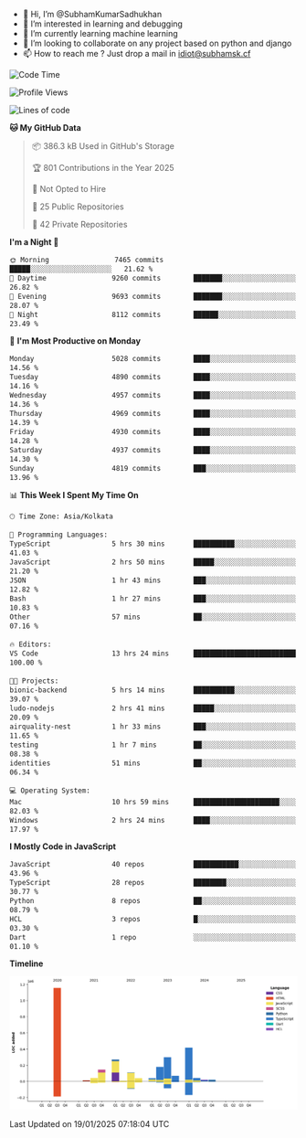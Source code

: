 - 👋 Hi, I’m @SubhamKumarSadhukhan
- 👀 I’m interested in learning and debugging
- 🌱 I’m currently learning machine learning
- 💞️ I’m looking to collaborate on any project based on python and django
- 📫 How to reach me ?
      Just drop a mail in idiot@subhamsk.cf

<!---
SubhamKumarSadhukhan/SubhamKumarSadhukhan is a ✨ special ✨ repository because its `README.md` (this file) appears on your GitHub profile.
You can click the Preview link to take a look at your changes.
--->


<!--START_SECTION:waka-->
![Code Time](http://img.shields.io/badge/Code%20Time-2%2C716%20hrs%2059%20mins-blue)

![Profile Views](http://img.shields.io/badge/Profile%20Views-0-blue)

![Lines of code](https://img.shields.io/badge/From%20Hello%20World%20I%27ve%20Written-2.8%20million%20lines%20of%20code-blue)

**🐱 My GitHub Data** 

> 📦 386.3 kB Used in GitHub's Storage 
 > 
> 🏆 801 Contributions in the Year 2025
 > 
> 🚫 Not Opted to Hire
 > 
> 📜 25 Public Repositories 
 > 
> 🔑 42 Private Repositories 
 > 
**I'm a Night 🦉** 

```text
🌞 Morning                7465 commits        █████░░░░░░░░░░░░░░░░░░░░   21.62 % 
🌆 Daytime                9260 commits        ███████░░░░░░░░░░░░░░░░░░   26.82 % 
🌃 Evening                9693 commits        ███████░░░░░░░░░░░░░░░░░░   28.07 % 
🌙 Night                  8112 commits        ██████░░░░░░░░░░░░░░░░░░░   23.49 % 
```
📅 **I'm Most Productive on Monday** 

```text
Monday                   5028 commits        ████░░░░░░░░░░░░░░░░░░░░░   14.56 % 
Tuesday                  4890 commits        ████░░░░░░░░░░░░░░░░░░░░░   14.16 % 
Wednesday                4957 commits        ████░░░░░░░░░░░░░░░░░░░░░   14.36 % 
Thursday                 4969 commits        ████░░░░░░░░░░░░░░░░░░░░░   14.39 % 
Friday                   4930 commits        ████░░░░░░░░░░░░░░░░░░░░░   14.28 % 
Saturday                 4937 commits        ████░░░░░░░░░░░░░░░░░░░░░   14.30 % 
Sunday                   4819 commits        ███░░░░░░░░░░░░░░░░░░░░░░   13.96 % 
```


📊 **This Week I Spent My Time On** 

```text
🕑︎ Time Zone: Asia/Kolkata

💬 Programming Languages: 
TypeScript               5 hrs 30 mins       ██████████░░░░░░░░░░░░░░░   41.03 % 
JavaScript               2 hrs 50 mins       █████░░░░░░░░░░░░░░░░░░░░   21.20 % 
JSON                     1 hr 43 mins        ███░░░░░░░░░░░░░░░░░░░░░░   12.82 % 
Bash                     1 hr 27 mins        ███░░░░░░░░░░░░░░░░░░░░░░   10.83 % 
Other                    57 mins             ██░░░░░░░░░░░░░░░░░░░░░░░   07.16 % 

🔥 Editors: 
VS Code                  13 hrs 24 mins      █████████████████████████   100.00 % 

🐱‍💻 Projects: 
bionic-backend           5 hrs 14 mins       ██████████░░░░░░░░░░░░░░░   39.07 % 
ludo-nodejs              2 hrs 41 mins       █████░░░░░░░░░░░░░░░░░░░░   20.09 % 
airquality-nest          1 hr 33 mins        ███░░░░░░░░░░░░░░░░░░░░░░   11.65 % 
testing                  1 hr 7 mins         ██░░░░░░░░░░░░░░░░░░░░░░░   08.38 % 
identities               51 mins             ██░░░░░░░░░░░░░░░░░░░░░░░   06.34 % 

💻 Operating System: 
Mac                      10 hrs 59 mins      █████████████████████░░░░   82.03 % 
Windows                  2 hrs 24 mins       ████░░░░░░░░░░░░░░░░░░░░░   17.97 % 
```

**I Mostly Code in JavaScript** 

```text
JavaScript               40 repos            ███████████░░░░░░░░░░░░░░   43.96 % 
TypeScript               28 repos            ████████░░░░░░░░░░░░░░░░░   30.77 % 
Python                   8 repos             ██░░░░░░░░░░░░░░░░░░░░░░░   08.79 % 
HCL                      3 repos             █░░░░░░░░░░░░░░░░░░░░░░░░   03.30 % 
Dart                     1 repo              ░░░░░░░░░░░░░░░░░░░░░░░░░   01.10 % 
```



**Timeline**

![Lines of Code chart](https://raw.githubusercontent.com/SubhamKumarSadhukhan/SubhamKumarSadhukhan/main/assets/bar_graph.png)


 Last Updated on 19/01/2025 07:18:04 UTC
<!--END_SECTION:waka-->
